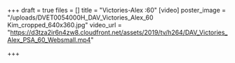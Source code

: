 +++
draft = true
files = []
title = "Victories-Alex :60"
[video]
poster_image = "/uploads/DVET0054000H_DAV_Victories_Alex_60 Kim_cropped_640x360.jpg"
video_url = "https://d3tza2ir6n4zw8.cloudfront.net/assets/2019/tv/h264/DAV_Victories_Alex_PSA_60_Websmall.mp4"

+++
